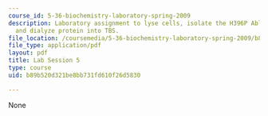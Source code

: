 ```yaml
---
course_id: 5-36-biochemistry-laboratory-spring-2009
description: Laboratory assignment to lyse cells, isolate the H396P Abl kinase domain,
  and dialyze protein into TBS.
file_location: /coursemedia/5-36-biochemistry-laboratory-spring-2009/b89b520d321be8bb731fd610f26d5830_ses5.pdf
file_type: application/pdf
layout: pdf
title: Lab Session 5
type: course
uid: b89b520d321be8bb731fd610f26d5830

---
```

None